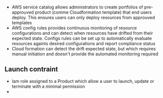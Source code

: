 - AWS service catalog allows administrators to create portfolios of pre-approuved product (comme Cloudformation template) that end users deploy. This ensures users can only deploy resources from approuved templates
- AWS config rules provides continuous monitoring of resource configurations and can detect when resources have drifted from their expected state. Configs rules can be set up to automatically evaluate resources againts desired configurations and report compliance status
- Cloud formation can detect the drift expected state, but which requires manual initiation and doesn't provide the automated monitoring required

## Launch contraint
- Iam role assigned to a Product which allow a user to launch, update or terminate with a minimal permission
- 